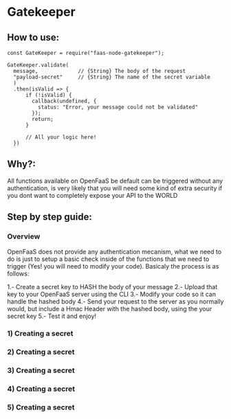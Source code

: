 # Gatekeeper

## How to use:

```
const GateKeeper = require("faas-node-gatekeeper");

GateKeeper.validate(
  message,             // {String} The body of the request
  "payload-secret"     // {String} The name of the secret variable
  )
  .then(isValid => {
      if (!isValid) {
        callback(undefined, {
          status: "Error, your message could not be validated"
        });
        return;
      }

      // All your logic here!
  })
```

## Why?:

All functions available on OpenFaaS be default can be triggered without any authentication, is very likely that you will need some kind of extra security if you dont want to completely expose your API to the WORLD

## Step by step guide:

### Overview

OpenFaaS does not provide any authentication mecanism, what we need to do is just to setup a basic check inside of the functions that we need to trigger (Yes! you will need to modify your code).
Basicaly the process is as follows:

1.- Create a secret key to HASH the body of your message
2.- Upload that key to your OpenFaaS server using the CLI
3.- Modify your code so it can handle the hashed body
4.- Send your request to the server as you normally would, but include a Hmac Header with the hashed body, using the your secret key
5.- Test it and enjoy!

### 1) Creating a secret

### 2) Creating a secret

### 3) Creating a secret

### 4) Creating a secret

### 5) Creating a secret
